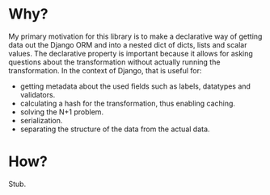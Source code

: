 # Why?

My primary motivation for this library is to make a declarative way of getting data out the Django ORM and into a nested dict of dicts, lists and scalar values. The declarative property is important because it allows for asking questions about the transformation without actually running the transformation. In the context of Django, that is useful for:

- getting metadata about the used fields such as labels, datatypes and validators.
- calculating a hash for the transformation, thus enabling caching.
- solving the N+1 problem.
- serialization.
- separating the structure of the data from the actual data.

# How?

Stub.
